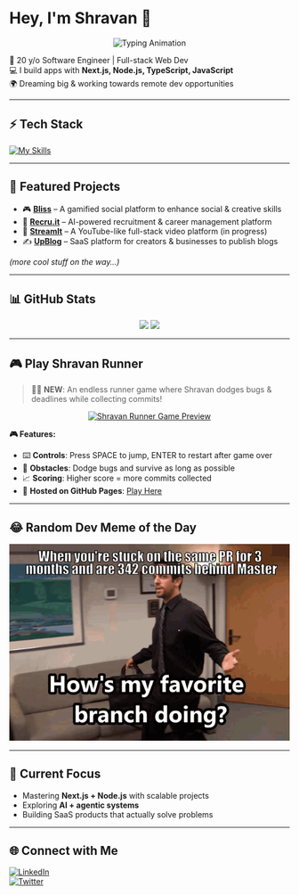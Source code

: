 # Hey, I'm Shravan 👋

<p align="center">
  <img src="https://readme-typing-svg.herokuapp.com?font=Fira+Code&weight=600&size=24&duration=3000&pause=1000&color=0FF7FF&center=true&vCenter=true&width=700&lines=Hey%2C+I'm+Shravan+👋;🚀+20+y%2Fo+Software+Engineer;Full-stack+Web+Dev+%7C+Builder;Next.js+%7C+Node.js+%7C+TypeScript;Dreaming+big+%26+shipping+fast+%F0%9F%9A%80" alt="Typing Animation" />
</p>

🚀 20 y/o Software Engineer | Full-stack Web Dev  
💻 I build apps with **Next.js, Node.js, TypeScript, JavaScript**  
🌍 Dreaming big & working towards remote dev opportunities

---

## ⚡ Tech Stack

[![My Skills](https://skillicons.dev/icons?i=ts,js,nextjs,nodejs,react,tailwind,git,firebase,docker)](https://skillicons.dev)

---

## 🚀 Featured Projects

- 🎮 **[Bliss](#)** – A gamified social platform to enhance social & creative skills
- 🧠 **[Recru.it](#)** – AI-powered recruitment & career management platform
- 🎥 **[StreamIt](#)** – A YouTube-like full-stack video platform (in progress)
- ✍️ **[UpBlog](#)** – SaaS platform for creators & businesses to publish blogs

_(more cool stuff on the way…)_

---

## 📊 GitHub Stats

<p align="center">
  <img src="https://github-readme-stats.vercel.app/api?username=imshravan26&show_icons=true&theme=tokyonight&hide_border=true" height="150"/>
  <img src="https://github-readme-streak-stats.herokuapp.com/?user=imshravan26&theme=tokyonight&hide_border=true" height="150"/>
</p>

---

## 🎮 Play Shravan Runner

> 🏃‍♂️ **NEW**: An endless runner game where Shravan dodges bugs & deadlines while collecting commits!

<p align="center">
  <a href="https://imshravan26.github.io/shravan-runner/" target="_blank">
    <img src="./assets/shravan-runner-preview.gif" alt="Shravan Runner Game Preview" width="600" />
  </a>
</p>

**🎮 Features:**

- ⌨️ **Controls**: Press SPACE to jump, ENTER to restart after game over
- 🐞 **Obstacles**: Dodge bugs and survive as long as possible
- 📈 **Scoring**: Higher score = more commits collected
- 🚀 **Hosted on GitHub Pages**: [Play Here](https://imshravan26.github.io/shravan-runner/)

---

## 😂 Random Dev Meme of the Day

![meme](./assets/meme.png)

<!-- meme:end -->

---

## 🎯 Current Focus

- Mastering **Next.js + Node.js** with scalable projects
- Exploring **AI + agentic systems**
- Building SaaS products that actually solve problems

---

## 🌐 Connect with Me

[![LinkedIn](https://img.shields.io/badge/LinkedIn-blue?style=for-the-badge&logo=linkedin)](https://www.linkedin.com/in/shravan-chaudhari-91699a1b6/)  
[![Twitter](https://img.shields.io/badge/Twitter-black?style=for-the-badge&logo=x)](https://x.com/shravn--)
